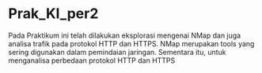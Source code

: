 # Prak_KI_per2
Pada Praktikum ini telah dilakukan eksplorasi mengenai NMap dan juga analisa trafik pada protokol HTTP dan HTTPS. NMap merupakan tools yang sering digunakan dalam pemindaian jaringan. Sementara itu, untuk menganalisa perbedaan protokol HTTP dan HTTPS
